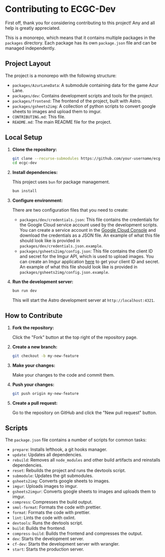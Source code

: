 # Contributing to ECGC-Dev

First off, thank you for considering contributing to this project! Any and all help is greatly appreciated.

This is a monorepo, which means that it contains multiple packages in the `packages` directory. Each package has its own `package.json` file and can be managed independently.

## Project Layout

The project is a monorepo with the following structure:

-   `packages/AzurLaneData`: A submodule containing data for the game Azur Lane.
-   `packages/dev`: Contains development scripts and tools for the project.
-   `packages/frontend`: The frontend of the project, built with Astro.
-   `packages/gsheets2img`: A collection of python scripts to convert google sheets to images and upload them to imgur.
-   `CONTRIBUTING.md`: This file.
-   `README.md`: The main README file for the project.

## Local Setup

1.  **Clone the repository:**

    ```bash
    git clone --recurse-submodules https://github.com/your-username/ecgc-dev.git
    cd ecgc-dev
    ```

2.  **Install dependencies:**

    This project uses `bun` for package management.

    ```bash
    bun install
    ```

3.  **Configure environment:**

    There are two configuration files that you need to create:

    -   `packages/dev/credentials.json`: This file contains the credentials for the Google Cloud service account used by the development scripts. You can create a service account in the [Google Cloud Console](https://console.cloud.google.com/) and download the credentials as a JSON file. An example of what this file should look like is provided in `packages/dev/credentials.json.example`.
    -   `packages/gsheets2img/config.json`: This file contains the client ID and secret for the Imgur API, which is used to upload images. You can create an Imgur application [here](https://api.imgur.com/oauth2/addclient) to get your client ID and secret. An example of what this file should look like is provided in `packages/gsheets2img/config.json.example`.

4.  **Run the development server:**

    ```bash
    bun run dev
    ```

    This will start the Astro development server at `http://localhost:4321`.

## How to Contribute

1.  **Fork the repository:**

    Click the "Fork" button at the top right of the repository page.

2.  **Create a new branch:**

    ```bash
    git checkout -b my-new-feature
    ```

3.  **Make your changes:**

    Make your changes to the code and commit them.

4.  **Push your changes:**

    ```bash
    git push origin my-new-feature
    ```

5.  **Create a pull request:**

    Go to the repository on GitHub and click the "New pull request" button.

## Scripts

The `package.json` file contains a number of scripts for common tasks:

-   `prepare`: Installs lefthook, a git hooks manager.
-   `update`: Updates all dependencies.
-   `rebuild`: Removes all `node_modules` and other build artifacts and reinstalls dependencies.
-   `reset`: Rebuilds the project and runs the devtools script.
-   `submodule`: Updates the git submodules.
-   `gsheets2img`: Converts google sheets to images.
-   `imgur`: Uploads images to imgur.
-   `gsheets2imgur`: Converts google sheets to images and uploads them to imgur.
-   `compress`: Compresses the build output.
-   `smol-format`: Formats the code with prettier.
-   `format`: Formats the code with prettier.
-   `lint`: Lints the code with oxlint.
-   `devtools`: Runs the devtools script.
-   `build`: Builds the frontend.
-   `compress-build`: Builds the frontend and compresses the output.
-   `dev`: Starts the development server.
-   `cf-dev`: Starts the development server with wrangler.
-   `start`: Starts the production server.